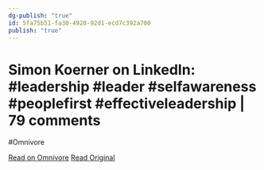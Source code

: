 ```yaml
---
dg-publish: "true"
id: 5fa75b51-fa30-4920-92d1-ecd7c392a700
publish: "true"
---
```


# Simon Koerner on LinkedIn: #leadership #leader #selfawareness #peoplefirst #effectiveleadership | 79 comments
#Omnivore

[Read on Omnivore](https://omnivore.app/me/https-www-linkedin-com-posts-simonkoerner-leadership-leader-self-189cde20e90)
[Read Original](https://www.linkedin.com/posts/simonkoerner_leadership-leader-selfawareness-activity-7093554063300005888-sn-S)